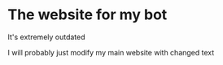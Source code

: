 # The website for my bot
It's extremely outdated

I will probably just modify my main website with changed text
